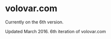 volovar.com
=================

Currently on the 6th version.

Updated March 2016. 6th iteration of volovar.com
